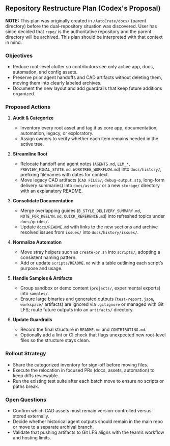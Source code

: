 ## Repository Restructure Plan (Codex's Proposal)

**NOTE:** This plan was originally created in `/AutoCrate/docs/` (parent directory) before the dual-repository situation was discovered. User has since decided that `repo/` is the authoritative repository and the parent directory will be archived. This plan should be interpreted with that context in mind.

### Objectives
- Reduce root-level clutter so contributors see only active app, docs, automation, and config assets.
- Preserve prior agent handoffs and CAD artifacts without deleting them, moving them into clearly labeled archives.
- Document the new layout and add guardrails that keep future additions organized.

### Proposed Actions
1. **Audit & Categorize**
   - Inventory every root asset and tag it as core app, documentation, automation, legacy, or exploratory.
   - Assign owners to verify whether each item remains needed in the active tree.

2. **Streamline Root**
   - Relocate handoff and agent notes (`AGENTS.md`, `LLM_*`, `PREVIEW_FINAL_STATE.md`, `WORKTREE_WORKFLOW.md`) into `docs/history/`, prefixing filenames with dates for context.
   - Move legacy CAD artifacts (`CAD FILES/`, `debug-output.stp`, long-form delivery summaries) into `docs/assets/` or a new `storage/` directory with an explanatory README.

3. **Consolidate Documentation**
   - Merge overlapping guides (`B_STYLE_DELIVERY_SUMMARY.md`, `NOTE_FOR_KEELYN.md`, `QUICK_REFERENCE.md`) into refreshed topics under `docs/guides/`.
   - Update `docs/README.md` with links to the new sections and archive resolved issues from `issues/` into `docs/history/issues/`.

4. **Normalize Automation**
   - Move stray helpers such as `create-pr.sh` into `scripts/`, adopting a consistent naming pattern.
   - Add or update `scripts/README.md` with a table outlining each script’s purpose and usage.

5. **Handle Samples & Artifacts**
   - Group sandbox or demo content (`projects/`, experimental exports) into `samples/`.
   - Ensure large binaries and generated outputs (`test-report.json`, `workspace/` artifacts) are ignored via `.gitignore` or managed with Git LFS; route future outputs into an `artifacts/` directory.

6. **Update Guardrails**
   - Record the final structure in `README.md` and `CONTRIBUTING.md`.
   - Optionally add a lint or CI check that flags unexpected new root-level files so the structure stays clean.

### Rollout Strategy
- Share the categorized inventory for sign-off before moving files.
- Execute the relocation in focused PRs (docs, assets, automation) to keep diffs reviewable.
- Run the existing test suite after each batch move to ensure no scripts or paths break.

### Open Questions
- Confirm which CAD assets must remain version-controlled versus stored externally.
- Decide whether historical agent outputs should remain in the main repo or move to a separate archival branch.
- Validate that pushing artifacts to Git LFS aligns with the team’s workflow and hosting limits.
